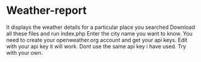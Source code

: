 # Weather-report
It displays the weather details for a particular place you searched
Download all these files and run index.php
Enter the city name you want to know.
You need to create your openweather.org account and get your api keys.
Edit with your api key it will work.
Dont use the same api key i have used. Try with your own.
